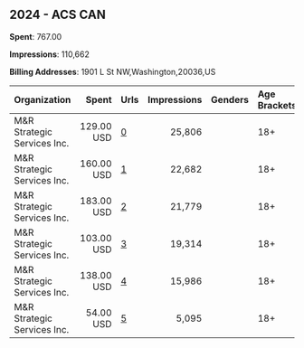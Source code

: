 ## 2024 - ACS CAN 
**Spent**: 767.00

**Impressions**: 110,662

**Billing Addresses**: 1901 L St NW,Washington,20036,US

|Organization|Spent|Urls|Impressions|Genders|Age Brackets|Country Codes|
|:---|---:|:---|---:|:---|:---|:---|
|M&R Strategic Services  Inc.|129.00 USD|[0](https://www.snap.com/political-ads/asset/3cb458d67da2b5be1dc18c054ce054eeb087646914d61141f0042f25996e7887?mediaType=mp4)|25,806||18+|united states|
|M&R Strategic Services  Inc.|160.00 USD|[1](https://www.snap.com/political-ads/asset/30876164e989e53777d0936a0bf97005ec25a32ce0a7e367cce9f2cb20b4425e?mediaType=mp4)|22,682||18+|united states|
|M&R Strategic Services  Inc.|183.00 USD|[2](https://www.snap.com/political-ads/asset/6743df656feca6ca69e11e68e2e2874064638edd8ce5a3098255878b6a88df6f?mediaType=mp4)|21,779||18+|united states|
|M&R Strategic Services  Inc.|103.00 USD|[3](https://www.snap.com/political-ads/asset/3fa4c56934c58530fcf610f61d8915f4ad13258a08e72ad2829445a6b10376cf?mediaType=mp4)|19,314||18+|united states|
|M&R Strategic Services  Inc.|138.00 USD|[4](https://www.snap.com/political-ads/asset/915cd4d28bc78223949081798741417da57deb080be13292075d573c1bb93893?mediaType=mp4)|15,986||18+|united states|
|M&R Strategic Services  Inc.|54.00 USD|[5](https://www.snap.com/political-ads/asset/d1c1f3c3acf4e41d371766e1a92377408af8efd75b4c0b4deb971f6b976dd4d1?mediaType=mp4)|5,095||18+|united states|
